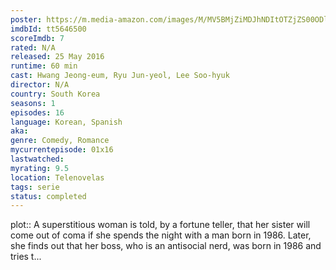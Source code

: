 ```yaml
---
poster: https://m.media-amazon.com/images/M/MV5BMjZiMDJhNDItOTZjZS00ODlmLTljZTgtZmM5ZGY2YTY0MTVjXkEyXkFqcGdeQXVyNTAwNzc3ODg@._V1_SX300.jpg
imdbId: tt5646500
scoreImdb: 7
rated: N/A
released: 25 May 2016
runtime: 60 min
cast: Hwang Jeong-eum, Ryu Jun-yeol, Lee Soo-hyuk
director: N/A
country: South Korea
seasons: 1
episodes: 16
language: Korean, Spanish
aka: 
genre: Comedy, Romance
mycurrentepisode: 01x16
lastwatched: 
myrating: 9.5
location: Telenovelas
tags: serie
status: completed
---
```


plot:: A superstitious woman is told, by a fortune teller, that her sister will come out of coma if she spends the night with a man born in 1986. Later, she finds out that her boss, who is an antisocial nerd, was born in 1986 and tries t...
